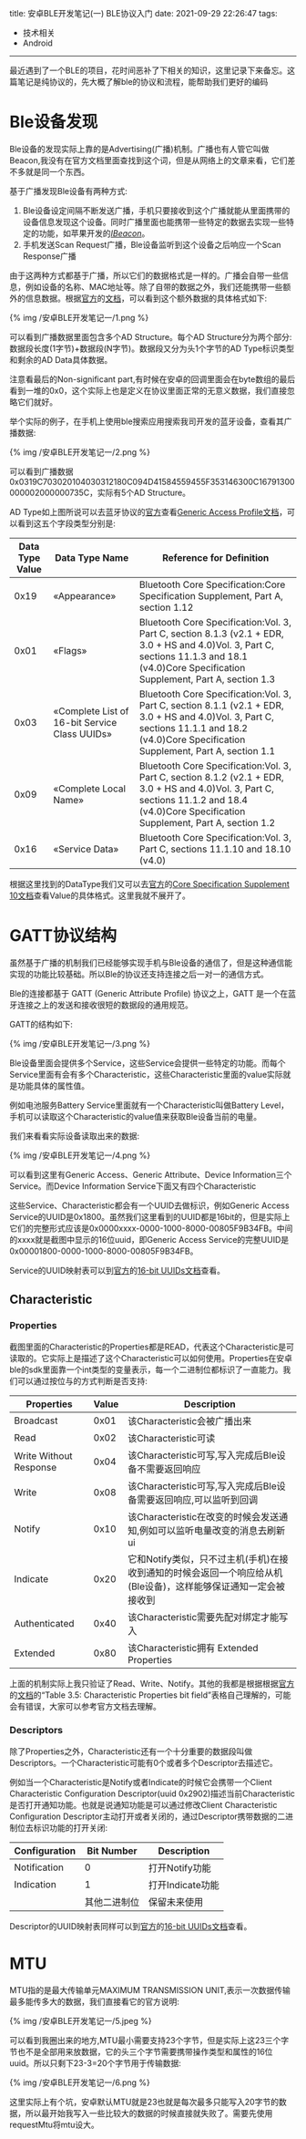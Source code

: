 title: 安卓BLE开发笔记(一) BLE协议入门
date: 2021-09-29 22:26:47
tags:
  - 技术相关
  - Android
---

最近遇到了一个BLE的项目，花时间恶补了下相关的知识，这里记录下来备忘。这篇笔记是纯协议的，先大概了解ble的协议和流程，能帮助我们更好的编码

# Ble设备发现

Ble设备的发现实际上靠的是Advertising(广播)机制。广播也有人管它叫做Beacon,我没有在官方文档里面查找到这个词，但是从网络上的文章来看，它们差不多就是同一个东西。

基于广播发现Ble设备有两种方式:

1. Ble设备设定间隔不断发送广播，手机只要接收到这个广播就能从里面携带的设备信息发现这个设备。同时广播里面也能携带一些特定的数据去实现一些特定的功能，如苹果开发的[*IBeacon*](https://baike.baidu.com/item/iBeacon/13826305?fr=aladdin)。
2. 手机发送Scan Request广播，Ble设备监听到这个设备之后响应一个Scan Response广播

由于这两种方式都基于广播，所以它们的数据格式是一样的。广播会自带一些信息，例如设备的名称、MAC地址等。除了自带的数据之外，我们还能携带一些额外的信息数据。根据[官方](https://www.bluetooth.com/specifications/specs/core-specification/)的[文档](https://www.bluetooth.org/DocMan/handlers/DownloadDoc.ashx?doc_id=521059)，可以看到这个额外数据的具体格式如下:


{% img /安卓BLE开发笔记一/1.png %}

可以看到广播数据里面包含多个AD Structure。每个AD Structure分为两个部分:数据段长度(1字节)+数据段(N字节)。数据段又分为头1个字节的AD Type标识类型和剩余的AD Data具体数据。

注意看最后的Non-significant part,有时候在安卓的回调里面会在byte数组的最后看到一堆的0x0，这个实际上也是定义在协议里面正常的无意义数据，我们直接忽略它们就好。

举个实际的例子，在手机上使用ble搜索应用搜索我司开发的蓝牙设备，查看其广播数据:


{% img /安卓BLE开发笔记一/2.png %}

可以看到广播数据0x0319C703020104030312180C094D41584559455F353146300C16791300000002000000735C，实际有5个AD Structure。

AD Type如上图所说可以去蓝牙协议的[官方](https://www.bluetooth.com/specifications/assigned-numbers/)查看[Generic Access Profile文档](https://btprodspecificationrefs.blob.core.windows.net/assigned-numbers/Assigned%20Number%20Types/Generic%20Access%20Profile.pdf)，可以看到这五个字段类型分别是:

| Data Type Value | Data Type Name                                | Reference for Definition                                     |
| --------------- | --------------------------------------------- | ------------------------------------------------------------ |
| 0x19            | «Appearance»                                  | Bluetooth Core Specification:Core Specification Supplement, Part A, section 1.12 |
| 0x01            | «Flags»                                       | Bluetooth Core Specification:Vol. 3, Part C, section 8.1.3 (v2.1 + EDR, 3.0 + HS and 4.0)Vol. 3, Part C, sections 11.1.3 and 18.1 (v4.0)Core Specification Supplement, Part A, section 1.3 |
| 0x03            | «Complete List of 16-bit Service Class UUIDs» | Bluetooth Core Specification:Vol. 3, Part C, section 8.1.1 (v2.1 + EDR, 3.0 + HS and 4.0)Vol. 3, Part C, sections 11.1.1 and 18.2 (v4.0)Core Specification Supplement, Part A, section 1.1 |
| 0x09            | «Complete Local Name»                         | Bluetooth Core Specification:Vol. 3, Part C, section 8.1.2 (v2.1 + EDR, 3.0 + HS and 4.0)Vol. 3, Part C, sections 11.1.2 and 18.4 (v4.0)Core Specification Supplement, Part A, section 1.2 |
| 0x16            | «Service Data»                                | Bluetooth Core Specification:Vol. 3, Part C, sections 11.1.10 and 18.10 (v4.0) |

根据这里找到的DataType我们又可以去[官方](https://www.bluetooth.com/specifications/specs/)的[Core Specification Supplement 10文档](https://www.bluetooth.com/specifications/specs/core-specification-supplement-10/)查看Value的具体格式。这里我就不展开了。

# GATT协议结构

虽然基于广播的机制我们已经能够实现手机与Ble设备的通信了，但是这种通信能实现的功能比较基础。所以Ble的协议还支持连接之后一对一的通信方式。

Ble的连接都基于 GATT (Generic Attribute Profile) 协议之上，GATT 是一个在蓝牙连接之上的发送和接收很短的数据段的通用规范。

GATT的结构如下:


{% img /安卓BLE开发笔记一/3.png %}

Ble设备里面会提供多个Service，这些Service会提供一些特定的功能。而每个Service里面有会有多个Characteristic，这些Characteristic里面的value实际就是功能具体的属性值。

例如电池服务Battery Service里面就有一个Characteristic叫做Battery Level，手机可以读取这个Characteristic的value值来获取Ble设备当前的电量。

我们来看看实际设备读取出来的数据:


{% img /安卓BLE开发笔记一/4.png %}

可以看到这里有Generic Access、Generic Attribute、Device Information三个Service。而Device Information Service下面又有四个Characteristic

这些Service、Characteristic都会有一个UUID去做标识，例如Generic Access Service的UUID是0x1800。虽然我们这里看到的UUID都是16bit的，但是实际上它们的完整形式应该是0x0000xxxx-0000-1000-8000-00805F9B34FB。中间的xxxx就是截图中显示的16位uuid，即Generic Access Service的完整UUID是0x00001800-0000-1000-8000-00805F9B34FB。

Service的UUID映射表可以到[官方](https://www.bluetooth.com/specifications/assigned-numbers/)的[16-bit UUIDs文档](https://btprodspecificationrefs.blob.core.windows.net/assigned-values/16-bit%20UUID%20Numbers%20Document.pdf)查看。

## Characteristic

### Properties

截图里面的Characteristic的Properties都是READ，代表这个Characteristic是可读取的。它实际上是描述了这个Characteristic可以如何使用。Properties在安卓ble的sdk里面靠一个int类型的变量表示，每一个二进制位都标识了一直能力。我们可以通过按位与的方式判断是否支持:

| **Properties**         | **Value** | **Description**                                              |
| ---------------------- | --------- | ------------------------------------------------------------ |
| Broadcast              | 0x01      | 该Characteristic会被广播出来                                 |
| Read                   | 0x02      | 该Characteristic可读                                         |
| Write Without Response | 0x04      | 该Characteristic可写,写入完成后Ble设备不需要返回响应         |
| Write                  | 0x08      | 该Characteristic可写,写入完成后Ble设备需要返回响应,可以监听到回调 |
| Notify                 | 0x10      | 该Characteristic在改变的时候会发送通知,例如可以监听电量改变的消息去刷新ui |
| Indicate               | 0x20      | 它和Notify类似，只不过主机(手机)在接收到通知的时候会返回一个响应给从机(Ble设备)，这样能够保证通知一定会被接收到 |
| Authenticated          | 0x40      | 该Characteristic需要先配对绑定才能写入                       |
| Extended               | 0x80      | 该Characteristic拥有 Extended Properties                     |

上面的机制实际上我只验证了Read、Write、Notify。其他的我都是根据根据[官方](https://www.bluetooth.com/specifications/specs/core-specification/)的[文档](https://www.bluetooth.org/DocMan/handlers/DownloadDoc.ashx?doc_id=521059)的“Table 3.5: Characteristic Properties bit field”表格自己理解的，可能会有错误，大家可以参考官方文档去理解。


### Descriptors

除了Properties之外，Characteristic还有一个十分重要的数据段叫做Descriptors。一个Characteristic可能有0个或者多个Descriptor去描述它。

例如当一个Characteristic是Notify或者Indicate的时候它会携带一个Client Characteristic Configuration Descriptor(uuid 0x2902)描述当前Characteristic是否打开通知功能。也就是说通知功能是可以通过修改Client Characteristic Configuration Descriptor主动打开或者关闭的，通过Descriptor携带数据的二进制位去标识功能的打开关闭:

| **Configuration** | **Bit** **Number** | **Description**  |
| ----------------- | ------------------ | ---------------- |
| Notification      | 0                  | 打开Notify功能   |
| Indication        | 1                  | 打开Indicate功能 |
|                   | 其他二进制位       | 保留未来使用     |

Descriptor的UUID映射表同样可以到[官方](https://www.bluetooth.com/specifications/assigned-numbers/)的[16-bit UUIDs文档](https://btprodspecificationrefs.blob.core.windows.net/assigned-values/16-bit%20UUID%20Numbers%20Document.pdf)查看。

# MTU

MTU指的是最大传输单元MAXIMUM TRANSMISSION UNIT,表示一次数据传输最多能传多大的数据，我们直接看它的官方说明:


{% img /安卓BLE开发笔记一/5.jpeg %}

可以看到我圈出来的地方,MTU最小需要支持23个字节，但是实际上这23三个字节也不是全部用来放数据，它的头三个字节需要携带操作类型和属性的16位uuid。所以只剩下23-3=20个字节用于传输数据:

{% img /安卓BLE开发笔记一/6.png %}

这里实际上有个坑，安卓默认MTU就是23也就是每次最多只能写入20字节的数据，所以最开始我写入一些比较大的数据的时候直接就失败了。需要先使用requestMtu将mtu设大。
